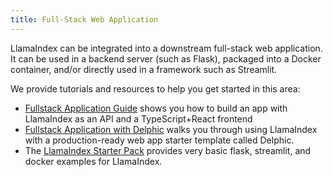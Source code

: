 ```yaml
---
title: Full-Stack Web Application
---
```


LlamaIndex can be integrated into a downstream full-stack web application. It can be used in a backend server (such as Flask), packaged into a Docker container, and/or directly used in a framework such as Streamlit.

We provide tutorials and resources to help you get started in this area:

- [Fullstack Application Guide](/python/framework/understanding/putting_it_all_together/apps/fullstack_app_guide) shows you how to build an app with LlamaIndex as an API and a TypeScript+React frontend
- [Fullstack Application with Delphic](/python/framework/understanding/putting_it_all_together/apps/fullstack_with_delphic) walks you through using LlamaIndex with a production-ready web app starter template called Delphic.
- The [LlamaIndex Starter Pack](https://github.com/logan-markewich/llama_index_starter_pack) provides very basic flask, streamlit, and docker examples for LlamaIndex.
